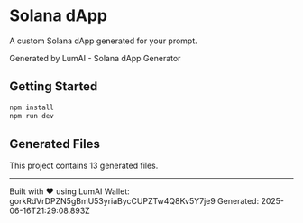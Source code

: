 # Solana dApp

A custom Solana dApp generated for your prompt.

Generated by LumAI - Solana dApp Generator

## Getting Started

```bash
npm install
npm run dev
```

## Generated Files

This project contains 13 generated files.

---

Built with ❤️ using LumAI
Wallet: gorkRdVrDPZN5gBmU53yriaBycCUPZTw4Q8Kv5Y7je9
Generated: 2025-06-16T21:29:08.893Z
